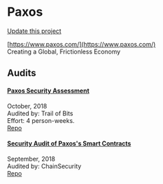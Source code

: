 
# Paxos

[Update this project](https://github.com/ConsenSys/blockchainSecurityDB/edit/master/projects/paxos.json)
  
[https://www.paxos.com/](https://www.paxos.com/)<br>
Creating a Global, Frictionless Economy


## Audits



#### [Paxos Security Assessment](https://github.com/trailofbits/publications/blob/master/reviews/paxos.pdf)

October, 2018<br>
Audited by: Trail of Bits<br>Effort: 4 person-weeks.<br>
[Repo](https://github.com/paxosglobal/pax-contracts)
      


#### [Security Audit of Paxos's Smart Contracts](https://github.com/ChainSecurity/audits/blob/master/ChainSecurity_Paxos.pdf)

September, 2018<br>
Audited by: ChainSecurity<br>
[Repo](https://github.com/paxosglobal/pax-contracts)
      

  



